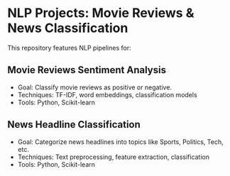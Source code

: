 # NLP Projects: Movie Reviews & News Classification

This repository features NLP pipelines for:

## Movie Reviews Sentiment Analysis

- Goal: Classify movie reviews as positive or negative.
- Techniques: TF-IDF, word embeddings, classification models
- Tools: Python, Scikit-learn

## News Headline Classification

- Goal: Categorize news headlines into topics like Sports, Politics, Tech, etc.
- Techniques: Text preprocessing, feature extraction, classification
- Tools: Python, Scikit-learn
